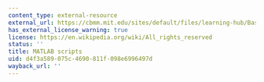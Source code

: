 ```yaml
---
content_type: external-resource
external_url: https://cbmm.mit.edu/sites/default/files/learning-hub/BastoSimulations.zip
has_external_license_warning: true
license: https://en.wikipedia.org/wiki/All_rights_reserved
status: ''
title: MATLAB scripts
uid: d4f3a589-075c-4690-811f-098e6996497d
wayback_url: ''
---
```

